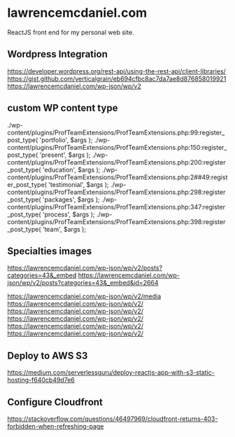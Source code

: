 # lawrencemcdaniel.com

ReactJS front end for my personal web site.

## Wordpress Integration

https://developer.wordpress.org/rest-api/using-the-rest-api/client-libraries/
https://gist.github.com/verticalgrain/eb694cfbc8ac7da7ae8d876858019921
https://lawrencemcdaniel.com/wp-json/wp/v2



## custom WP content type

./wp-content/plugins/ProfTeamExtensions/ProfTeamExtensions.php:99:register_post_type( 'portfolio', $args );
./wp-content/plugins/ProfTeamExtensions/ProfTeamExtensions.php:150:register_post_type( 'present', $args );
./wp-content/plugins/ProfTeamExtensions/ProfTeamExtensions.php:200:register_post_type( 'education', $args );
./wp-content/plugins/ProfTeamExtensions/ProfTeamExtensions.php:2##49:register_post_type( 'testimonial', $args );
./wp-content/plugins/ProfTeamExtensions/ProfTeamExtensions.php:298:register_post_type( 'packages', $args );
./wp-content/plugins/ProfTeamExtensions/ProfTeamExtensions.php:347:register_post_type( 'process', $args );
./wp-content/plugins/ProfTeamExtensions/ProfTeamExtensions.php:398:register_post_type( 'team', $args );

## Specialties images
https://lawrencemcdaniel.com/wp-json/wp/v2/posts?categories=43&_embed
https://lawrencemcdaniel.com/wp-json/wp/v2/posts?categories=43&_embed&id=2664

https://lawrencemcdaniel.com/wp-json/wp/v2/media
https://lawrencemcdaniel.com/wp-json/wp/v2/
https://lawrencemcdaniel.com/wp-json/wp/v2/
https://lawrencemcdaniel.com/wp-json/wp/v2/
https://lawrencemcdaniel.com/wp-json/wp/v2/
https://lawrencemcdaniel.com/wp-json/wp/v2/

## Deploy to AWS S3
https://medium.com/serverlessguru/deploy-reactjs-app-with-s3-static-hosting-f640cb49d7e6

## Configure Cloudfront
https://stackoverflow.com/questions/46497969/cloudfront-returns-403-forbidden-when-refreshing-page
